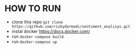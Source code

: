# HOW TO RUN

- clone this repo `git clone https://github.com/rizkydarmadi/sentiment_analisys.git`
- instal docker https://docs.docker.com/
- run `docker-compose build`
- run `docker-compose up`